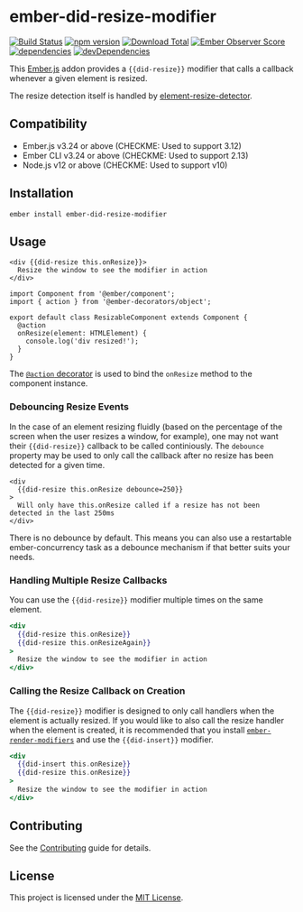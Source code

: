 # ember-did-resize-modifier

[![Build Status](https://github.com/gmurphey/ember-did-resize-modifier/workflows/CI/badge.svg?branch=master)](https://github.com/gmurphey/ember-did-resize-modifier/actions?query=branch%3Amaster)
[![npm version](https://badge.fury.io/js/ember-did-resize-modifier.svg)](http://badge.fury.io/js/ember-did-resize-modifier)
[![Download Total](https://img.shields.io/npm/dt/ember-did-resize-modifier.svg)](http://badge.fury.io/js/ember-did-resize-modifier)
[![Ember Observer Score](https://emberobserver.com/badges/ember-did-resize-modifier.svg)](https://emberobserver.com/addons/ember-did-resize-modifier)
[![dependencies](https://img.shields.io/david/gmurphey/ember-did-resize-modifier.svg)](https://david-dm.org/gmurphey/ember-did-resize-modifier)
[![devDependencies](https://img.shields.io/david/dev/gmurphey/ember-did-resize-modifier.svg)](https://david-dm.org/gmurphey/ember-did-resize-modifier?type=dev)


This [Ember.js](https://emberjs.com/) addon provides a `{{did-resize}}` modifier that calls a callback whenever a given element is resized.

The resize detection itself is handled by [element-resize-detector](https://github.com/wnr/element-resize-detector).

## Compatibility

* Ember.js v3.24 or above (CHECKME: Used to support 3.12)
* Ember CLI v3.24 or above (CHECKME: Used to support 2.13)
* Node.js v12 or above (CHECKME: Used to support v10)

## Installation

```
ember install ember-did-resize-modifier
```

## Usage

```
<div {{did-resize this.onResize}}>
  Resize the window to see the modifier in action
</div>
```

```
import Component from '@ember/component';
import { action } from '@ember-decorators/object';

export default class ResizableComponent extends Component {
  @action
  onResize(element: HTMLElement) {
    console.log('div resized!');
  }
}
```

The [`@action` decorator](https://github.com/emberjs/rfcs/blob/master/text/0408-decorators.md#method-binding) is used to bind the `onResize` method to the component instance.

### Debouncing Resize Events

In the case of an element resizing fluidly (based on the percentage of the screen when the user resizes a window, for example), one may not want their `{{did-resize}}` callback to be called continiously. The `debounce` property may be used to only call the callback after no resize has been detected for a given time.

```
<div
  {{did-resize this.onResize debounce=250}}
>
  Will only have this.onResize called if a resize has not been detected in the last 250ms
</div>
```

There is no debounce by default. This means you can also use a restartable ember-concurrency task as a debounce mechanism if that better suits your needs.

### Handling Multiple Resize Callbacks

You can use the `{{did-resize}}` modifier multiple times on the same element.

```hbs
<div
  {{did-resize this.onResize}}
  {{did-resize this.onResizeAgain}}
>
  Resize the window to see the modifier in action
</div>
```

### Calling the Resize Callback on Creation

The `{{did-resize}}` modifier is designed to only call handlers when the element is actually resized. If you would like to also call the resize handler when the element is created, it is recommended that you install [`ember-render-modifiers`](https://github.com/emberjs/ember-render-modifiers) and use the `{{did-insert}}` modifier.

```hbs
<div
  {{did-insert this.onResize}}
  {{did-resize this.onResize}}
>
  Resize the window to see the modifier in action
</div>
```

## Contributing

See the [Contributing](CONTRIBUTING.md) guide for details.

## License

This project is licensed under the [MIT License](LICENSE.md).
